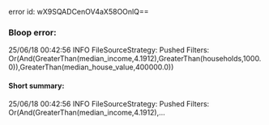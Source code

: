error id: wX9SQADCenOV4aX58OOnlQ==
### Bloop error:

25/06/18 00:42:56 INFO FileSourceStrategy: Pushed Filters: Or(And(GreaterThan(median_income,4.1912),GreaterThan(households,1000.0)),GreaterThan(median_house_value,400000.0))
#### Short summary: 

25/06/18 00:42:56 INFO FileSourceStrategy: Pushed Filters: Or(And(GreaterThan(median_income,4.1912),...
